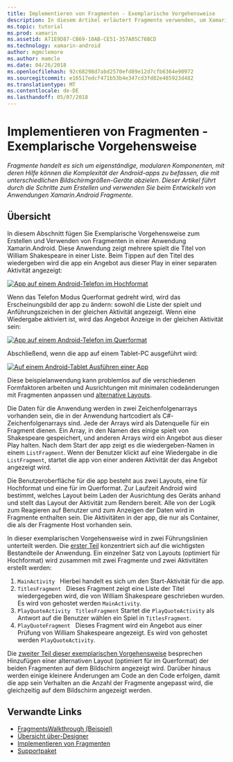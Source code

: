 ```yaml
---
title: Implementieren von Fragmenten - Exemplarische Vorgehensweise
description: In diesem Artikel erläutert Fragmente verwenden, um Xamarin.Android Anwendungen zu entwickeln.
ms.topic: tutorial
ms.prod: xamarin
ms.assetid: A71E9D87-CB69-10AB-CE51-357A05C76BCD
ms.technology: xamarin-android
author: mgmclemore
ms.author: mamcle
ms.date: 04/26/2018
ms.openlocfilehash: 92c68298d7abd2570efd89e12d7cfb6364e90972
ms.sourcegitcommit: e16517edcf471b53b4e347cd3fd82e485923d482
ms.translationtype: MT
ms.contentlocale: de-DE
ms.lasthandoff: 05/07/2018
---
```

# <a name="implementing-fragments---walkthrough"></a>Implementieren von Fragmenten - Exemplarische Vorgehensweise

_Fragmente handelt es sich um eigenständige, modularen Komponenten, mit deren Hilfe können die Komplexität der Android-apps zu befassen, die mit unterschiedlichen Bildschirmgrößen-Geräte abzielen. Dieser Artikel führt durch die Schritte zum Erstellen und verwenden Sie beim Entwickeln von Anwendungen Xamarin.Android Fragmente._

## <a name="overview"></a>Übersicht

In diesem Abschnitt fügen Sie Exemplarische Vorgehensweise zum Erstellen und Verwenden von Fragmenten in einer Anwendung Xamarin.Android. Diese Anwendung zeigt mehrere spielt die Titel von William Shakespeare in einer Liste. Beim Tippen auf den Titel des wiedergeben wird die app ein Angebot aus dieser Play in einer separaten Aktivität angezeigt:

[![App auf einem Android-Telefon im Hochformat](./images/intro-screenshot-phone-sml.png)](./images/intro-screenshot-phone.png#lightbox)

Wenn das Telefon Modus Querformat gedreht wird, wird das Erscheinungsbild der app zu ändern: sowohl die Liste der spielt und Anführungszeichen in der gleichen Aktivität angezeigt. Wenn eine Wiedergabe aktiviert ist, wird das Angebot Anzeige in der gleichen Aktivität sein:

[![App auf einem Android-Telefon im Querformat](./images/intro-screenshot-phone-land-sml.png)](./images/intro-screenshot-phone-land.png#lightbox)

Abschließend, wenn die app auf einem Tablet-PC ausgeführt wird:

[![Auf einem Android-Tablet Ausführen einer App](./images/intro-screenshot-tablet-sml.png)](./images/intro-screenshot-tablet.png#lightbox)

Diese beispielanwendung kann problemlos auf die verschiedenen Formfaktoren arbeiten und Ausrichtungen mit minimalen codeänderungen mit Fragmenten anpassen und [alternative Layouts](/xamarin/android/app-fundamentals/resources-in-android/alternate-resources).

Die Daten für die Anwendung werden in zwei Zeichenfolgenarrays vorhanden sein, die in der Anwendung hartcodiert als C#-Zeichenfolgenarrays sind. Jede der Arrays wird als Datenquelle für ein Fragment dienen.  Ein Array, in den Namen des einige spielt von Shakespeare gespeichert, und anderen Arrays wird ein Angebot aus dieser Play halten. Nach dem Start der app zeigt es die wiedergeben-Namen in einem `ListFragment`. Wenn der Benutzer klickt auf eine Wiedergabe in die `ListFragment`, startet die app von einer anderen Aktivität der das Angebot angezeigt wird.

Die Benutzeroberfläche für die app besteht aus zwei Layouts, eine für Hochformat und eine für im Querformat. Zur Laufzeit Android wird bestimmt, welches Layout beim Laden der Ausrichtung des Geräts anhand und stellt das Layout der Aktivität zum Rendern bereit. Alle von der Logik zum Reagieren auf Benutzer und zum Anzeigen der Daten wird in Fragmente enthalten sein. Die Aktivitäten in der app, die nur als Container, die als der Fragmente Host vorhanden sein.

In dieser exemplarischen Vorgehensweise wird in zwei Führungslinien unterteilt werden. Die [erster Teil](./walkthrough.md) konzentriert sich auf die wichtigsten Bestandteile der Anwendung. Ein einzelner Satz von Layouts (optimiert für Hochformat) wird zusammen mit zwei Fragmente und zwei Aktivitäten erstellt werden:

1. `MainActivity` &nbsp; Hierbei handelt es sich um den Start-Aktivität für die app.
1. `TitlesFragment` &nbsp; Dieses Fragment zeigt eine Liste der Titel wiedergegeben wird, die von William Shakespeare geschrieben wurden. Es wird von gehostet werden `MainActivity`.
1. `PlayQuoteActivity` &nbsp; `TitlesFragment` Startet die `PlayQuoteActivity` als Antwort auf die Benutzer wählen ein Spiel in `TitlesFragment`.
1. `PlayQuoteFragment` &nbsp; Dieses Fragment wird ein Angebot aus einer Prüfung von William Shakespeare angezeigt. Es wird von gehostet werden `PlayQuoteActivity`.

Die [zweiter Teil dieser exemplarischen Vorgehensweise](./walkthrough-landscape.md) besprechen Hinzufügen einer alternativen Layout (optimiert für im Querformat) der beiden Fragmenten auf dem Bildschirm angezeigt wird. Darüber hinaus werden einige kleinere Änderungen am Code an den Code erfolgen, damit die app sein Verhalten an die Anzahl der Fragmente angepasst wird, die gleichzeitig auf dem Bildschirm angezeigt werden.

## <a name="related-links"></a>Verwandte Links

- [FragmentsWalkthrough (Beispiel)](https://developer.xamarin.com/samples/monodroid/FragmentsWalkthrough/)
- [Übersicht über-Designer](~/android/user-interface/android-designer/index.md)
- [Implementieren von Fragmenten](http://developer.android.com/guide/topics/fundamentals/fragments.html)
- [Supportpaket](http://developer.android.com/sdk/compatibility-library.html)
